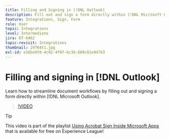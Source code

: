 ```yaml
---
title: Filling and Signing in [!DNL Outlook]
description: Fill out and sign a form directly within [!DNL Microsoft Outlook]
feature: Integrations, Sign, Form
role: User
topic: Integrations
level: Intermediate
jira: KT-6462
topic-revisit: Integrations
thumbnail: 29764t1.jpg
exl-id: e16be9f0-4c92-4f9f-bc36-609c81e94763
---
```

# Filling and signing in [!DNL Outlook]

Learn how to streamline document workflows by filling out and signing a form directly within [!DNL Microsoft Outlook].

>[!VIDEO](https://video.tv.adobe.com/v/344947?quality=12&learn=on&hidetitle=true)

>[!TIP]
>
>This video is part of the playlist [Using Acrobat Sign Inside Microsoft Apps](https://experienceleague.adobe.com/en/playlists/acrobat-sign-integrate-microsoft-apps) that is available for free on Experience League!
